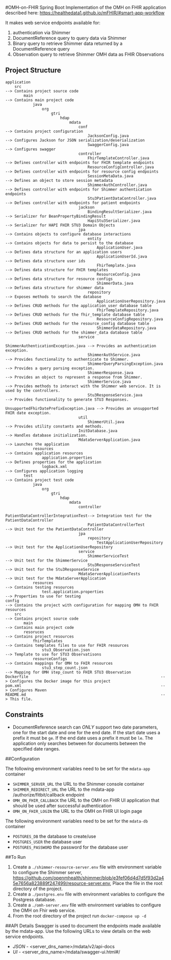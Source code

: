 #OMH-on-FHIR
Spring Boot Implementation of the OMH on FHIR application described here: https://healthedata1.github.io/mFHIR/#smart-app-workflow

It makes web service endpoints available for:
1) authentication via Shimmer
2) DocumentReference query to query data via Shimmer
3) Binary query to retrieve Shimmer data returned by a DocumentReference query
4) Observation query to retrieve Shimmer OMH data as FHIR Observations

## Project Structure
```
application
    src                                                                 --> Contains project source code
        main                                                            --> Contains main project code
            java
                org
                    gtri
                        hdap
                            mdata
                                conf                                    --> Contains project configuration
                                    JacksonConfig.java                  --> Configures Jackson for JSON serialization/deserialization
                                    SwaggerConfig.java                  --> Configures swagger
                                controller
                                    FhirTemplateController.java         --> Defines controller with endpoints for FHIR template endpoints
                                    ResourceConfigController.java       --> Defines controller with endpoints for resource config endpoints
                                    SessionMetaData.java                --> Defines an object to store session metadata
                                    ShimmerAuthController.java          --> Defines controller with endpoints for Shimmer authentication endpoints
                                    Stu3PatientDataController.java      --> Defines controller with endpoints for patient endpoints
                                jackson
                                    BindingResultSerializer.java        --> Serializer for BeanPropertyBindingResult
                                    HapiStu3Serializer.java             --> Serializer for HAPI FHIR STU3 Domain Objects
                                jpa                                     --> Contains objects to configure database interactions
                                    entity                              --> Contains objects for data to persist to the database
                                        ApplicationUser.java            --> Defines data structure for an application users
                                        ApplicationUserId.java          --> Defines data structure user ids
                                        FhirTemplate.java               --> Defines data structure for FHIR templates
                                        ResourceConfig.java             --> Defines data structure for resource configs
                                        ShimmerData.java                --> Defines data structure for shimmer data
                                    repository                          --> Exposes methods to search the database
                                        ApplicationUserRepository.java  --> Defines CRUD methods for the application_user database table
                                        FhirTemplateRepository.java     --> Defines CRUD methods for the fhir_template database table
                                        ResourceConfigRepository.java   --> Defines CRUD methods for the resource_config database table
                                        ShimmerDataRepository.java      --> Defines CRUD methods for the shimmer_data database table
                                service
                                    ShimmerAuthenticationException.java --> Provides an authentication exception.
                                    ShimmerAuthService.java             --> Provides functionality to authenticate to Shimmer.
                                    ShimmerQueryParsingException.java   --> Provides a query parsing exception.
                                    ShimmerResponse.java                --> Provides an object to represent a response from Shimmer.
                                    ShimmerService.java                 --> Provides methods to interact with the Shimmer web service. It is used by the controllers.
                                    Stu3ResponseService.java            --> Provides functionality to generate STU3 Responses.
                                    UnsupportedFhirDatePrefixException.java --> Provides an unsupported FHIR date exception.
                                util
                                    ShimmerUtil.java                    --> Provides utility constants and methods.
                                InitDatabase.java                       --> Handles database initialization.
                                MdataServerApplication.java             --> Launches the application
            resources                                                   --> Contains application resources
                application.properties                                  --> Defines properties for the application
                logback.xml                                             --> Configures application logging
        test                                                            --> Contains project test code
            java
                org
                    gtri
                        hdap
                            mdata
                                controller
                                    PatientDataControllerIntegrationTest--> Integration test for the PatientDataController
                                    PatientDataControllerTest           --> Unit test for the PatientDataController
                                jpa
                                    repository
                                        TestApplicationUserRepository   --> Unit test for the ApplicationUserRepository
                                service
                                    ShimmerServiceTest                  --> Unit test for the ShimmerService
                                    Stu3ResponseServiceTest             --> Unit test for the Stu3ResponseService
                                MdataServerApplicationTests             --> Unit test for the MdataServerApplication
            resources                                                   --> Contains testing resources
                test.application.properties                             --> Properties to use for testing
config                                                                  --> Contains the project with configuration for mapping OMH to FHIR resources
    src                                                                 --> Contains project source code
        main                                                            --> Contains main project code
        resoruces                                                       --> Contains project resources
            fhirTemplates                                               --> Contains templates files to use for FHIR resources
                stu3_Observation.json                                   --> Template to use for STU3 Observatisons
            resourceConfigs                                             --> Contains mappings for OMH to FHIR resources
                stu3_step_count.json                                    --> Mapping for OMH step_count to FHIR STU3 Observation
Dockerfile                                                          --> Configures the Docker image for this project
pom.xml                                                             --> Configures Maven
README.md                                                           --> This file.
```

## Constraints

- DocumentReference search can *ONLY* support two date parameters, one for the start date and one for the end date.
If the start date uses a prefix it must be `ge`. If the end date uses a prefix it must be `le`. The application only searches
between for documents between the specified date ranges.

##Configuration

The following environment variables need to be set for the `mdata-app` container
- `SHIMMER_SERVER_URL` the URL to the Shimmer console container
- `SHIMMER_REDIRECT_URL` the URL to the mdata-app /authorize/fitbit/callback endpoint
- `OMH_ON_FHIR_CALLBACK` the URL to the OMH on FHIR UI application that should be used after successful authentication
- `OMH_ON_FHIR_LOGIN` the URL to the OMH on FHIR UI login page

The following environment variables need to be set for the `mdata-db` container
- `POSTGRES_DB` the database to create/use
- `POSTGRES_USER` the database user
- `POSTGRES_PASSWORD` the password for the database user

##To Run

1) Create a `./shimmer-resource-server.env` file with environment variable to configure the Shimmer server, https://github.com/openmhealth/shimmer/blob/e3fef06d4d7d5f93d2a45e7656a823889f247499/resource-server.env, Place the file in the root directory of the project.
2) Create a `./postgres.env` file with environment variables to configure the Postgress database.
3) Create a `./omh-server.env` file with environment variables to configure the OMH on Fhir web service.
3) From the root directory of the project run `docker-compose up -d`

##API Details
Swagger is used to document the endpoints made available by the mdata-app. Use the following URLs to view details on the web service endpoints.
- *JSON* - <server_dns_name>/mdata/v2/api-docs
- *UI* - <server_dns_name>/mdata/swagger-ui.html#/